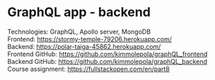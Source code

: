 # GraphQL app - backend

Technologies: GraphQL, Apollo server, MongoDB <br />
Frontend: https://stormy-temple-79206.herokuapp.com/ <br />
Backend: https://polar-taiga-45862.herokuapp.com/ <br />
Frontend GitHub: https://github.com/kimmolepola/graphQL_frontend <br /> 
Backend GitHub: https://github.com/kimmolepola/graphQL_backend <br />
Course assignment: https://fullstackopen.com/en/part8 <br />